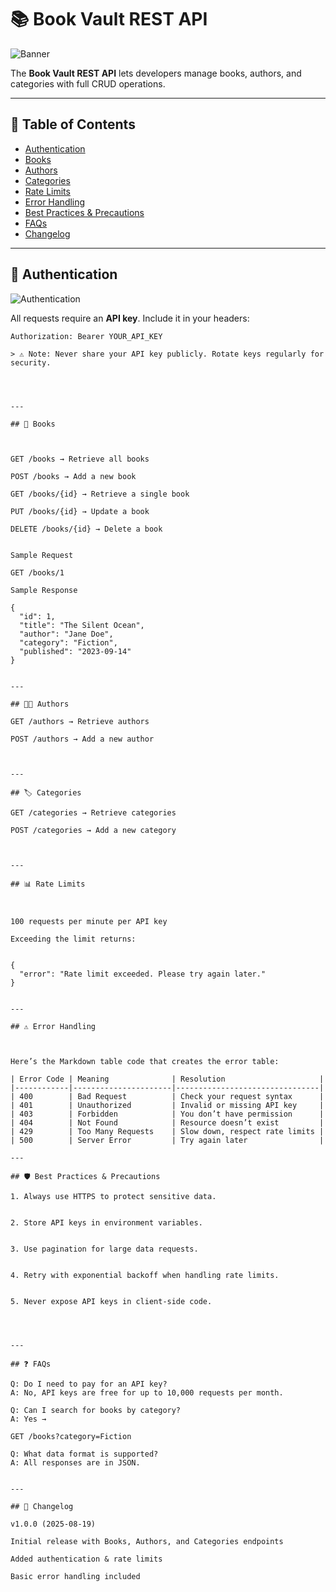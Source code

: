 
# 📚 Book Vault REST API
![Banner](https://i.pinimg.com/736x/2d/6e/b6/2d6eb6e6b8c932efc7880a2f7cfa9f63.jpg)

The **Book Vault REST API** lets developers manage books, authors, and categories with full CRUD operations.

---

## 📑 Table of Contents
- [Authentication](#-authentication)
- [Books](#-books)
- [Authors](#-authors)
- [Categories](#-categories)
- [Rate Limits](#-rate-limits)
- [Error Handling](#-error-handling)
- [Best Practices & Precautions](#-best-practices--precautions)
- [FAQs](#-faqs)
- [Changelog](#-changelog)

---

## 🔑 Authentication
![Authentication](https://i.pinimg.com/736x/9c/36/11/9c361193c3f6fa1ab93c15d729aa1b68.jpg)

All requests require an **API key**. Include it in your headers:

```http
Authorization: Bearer YOUR_API_KEY

> ⚠️ Note: Never share your API key publicly. Rotate keys regularly for security.




---

## 📘 Books



GET /books → Retrieve all books

POST /books → Add a new book

GET /books/{id} → Retrieve a single book

PUT /books/{id} → Update a book

DELETE /books/{id} → Delete a book


Sample Request

GET /books/1

Sample Response

{
  "id": 1,
  "title": "The Silent Ocean",
  "author": "Jane Doe",
  "category": "Fiction",
  "published": "2023-09-14"
}


---

## 👩‍💻 Authors

GET /authors → Retrieve authors

POST /authors → Add a new author



---

## 🏷️ Categories

GET /categories → Retrieve categories

POST /categories → Add a new category



---

## 📊 Rate Limits



100 requests per minute per API key

Exceeding the limit returns:


{
  "error": "Rate limit exceeded. Please try again later."
}


---

## ⚠️ Error Handling



Here’s the Markdown table code that creates the error table:

| Error Code | Meaning              | Resolution                     |
|------------|----------------------|--------------------------------|
| 400        | Bad Request          | Check your request syntax      |
| 401        | Unauthorized         | Invalid or missing API key     |
| 403        | Forbidden            | You don’t have permission      |
| 404        | Not Found            | Resource doesn’t exist         |
| 429        | Too Many Requests    | Slow down, respect rate limits |
| 500        | Server Error         | Try again later                |

---

## 🛡️ Best Practices & Precautions

1. Always use HTTPS to protect sensitive data.


2. Store API keys in environment variables.


3. Use pagination for large data requests.


4. Retry with exponential backoff when handling rate limits.


5. Never expose API keys in client-side code.




---

## ❓ FAQs

Q: Do I need to pay for an API key?
A: No, API keys are free for up to 10,000 requests per month.

Q: Can I search for books by category?
A: Yes →

GET /books?category=Fiction

Q: What data format is supported?
A: All responses are in JSON.


---

## 📝 Changelog

v1.0.0 (2025-08-19)

Initial release with Books, Authors, and Categories endpoints

Added authentication & rate limits

Basic error handling included
